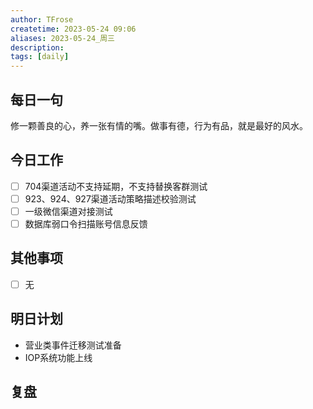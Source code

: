 ```yaml
---
author: TFrose
createtime: 2023-05-24 09:06
aliases: 2023-05-24_周三
description:
tags: [daily]
---
```


## 每日一句
修一颗善良的心，养一张有情的嘴。做事有德，行为有品，就是最好的风水。

## 今日工作
- [ ] 704渠道活动不支持延期，不支持替换客群测试
- [ ] 923、924、927渠道活动策略描述校验测试
- [ ] 一级微信渠道对接测试
- [ ] 数据库弱口令扫描账号信息反馈

## 其他事项
- [ ] 无

## 明日计划
- 营业类事件迁移测试准备
- IOP系统功能上线

## 复盘

